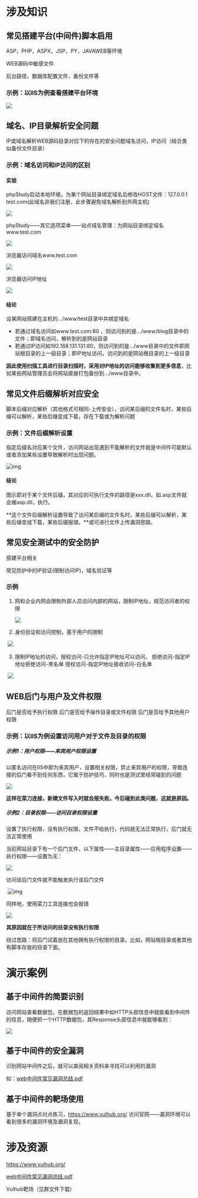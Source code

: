 # 涉及知识

## 常见搭建平台(中间件)脚本启用

ASP，PHP，ASPX，JSP，PY，JAVAWEB等环境

WEB源码中敏感文件

后台路径，数据库配置文件，备份文件等

### 示例：以IIS为例查看搭建平台环境

![](https://gitee.com/YatJay/image/raw/master/202201170909395.png)

## 域名、IP目录解析安全问题

IP或域名解析WEB源码目录对应下的存在的安全问题域名访问，IP访问（结合类似备份文件目录）

### 示例：域名访问和IP访问的区别

#### 实验

phpStudy启动本地环境，为某个网站目录绑定域名后修改HOST文件：127.0.0.1 test.com(此域名非我们注册，此步骤避免域名解析到外网主机)

![](https://gitee.com/YatJay/image/raw/master/202201151017123.png)

phpStudy——其它选项菜单——站点域名管理：为网站目录绑定域名www.test.com

![](https://gitee.com/YatJay/image/raw/master/202201151016968.png)

浏览器访问域名www.test.com

![](https://gitee.com/YatJay/image/raw/master/202201151018129.png)

浏览器访问IP地址

![](https://gitee.com/YatJay/image/raw/master/202201151020993.png)

#### 结论

设某网站搭建在主机的…/www/test目录中并绑定域名

- 若通过域名访问如www.test.com:80 ，则访问到的是…/www/blog目录中的文件；即域名访问，解析到的是网站目录
- 若通过IP访问如192.168.131.131:80，则访问到的是…/www目录中的文件即网站根目录的上一级目录；即IP地址访问，访问到的是网站根目录的上一级目录

**因此使用扫描工具进行目录扫描时，采用对IP地址的访问能够收集到更多信息**，比如某些网站管理员会将网站直接打包备份到…/www目录中。



## 常见文件后缀解析对应安全

脚本后缀对应解析（其他格式可相同-上传安全），访问某后缀的文件名时，某些后缀可以解析，某些后缀变成下载，存在下载或为解析问题

### 示例：文件后缀解析设置

指定后缀名对应某个文件，访问网站出现遇到不能解析的文件就是中间件可能默认或者添加某些设置导致解析时出现问题。

![img](https://cdn.nlark.com/yuque/0/2021/png/22078880/1626008796192-17ca6fde-5f15-4d63-a2b6-abc3c183b8f4.png)

#### 结论

图示即对于某个文件后缀，其对应的可执行文件的路径是xxx.dll，如.asp文件就会被asp.dll，执行。

**这个文件后缀解析设置导致了访问某后缀的文件名时，某些后缀可以解析，某些后缀变成下载，某些后缀报错。**或可进行文件上传漏洞思路。

## 常见安全测试中的安全防护  

搭建平台相关

常见防护中的IP验证(限制访问IP)，域名验证等

### 示例

1. 网和企业内网会限制外部人员访问内部的网站，限制IP地址，规范访问者的权限

   ![](https://gitee.com/YatJay/image/raw/master/202201170922612.png)	

2. 身份验证和访问控制，基于用户的限制

​	![](https://gitee.com/YatJay/image/raw/master/202201170922546.png)	

3. 限制IP地址的访问，授权访问-只允许指定IP地址可以访问。 
   拒绝访问-指定IP地址拒绝访问-黑名单
   授权访问-指定IP地址接收访问-白名单

​	![](https://gitee.com/YatJay/image/raw/master/202201170923458.png)	

## WEB后门与用户及文件权限

后门是否给予执行权限
		后门是否给予操作目录或文件权限
		后门是否给予其他用户权限

### 示例：以IIS为例设置访问用户对于文件及目录的权限

##### 示例1：用户权限——来宾用户权限设置

以匿名访问在IIS中即为来宾用户，设置相关权限，禁止来宾用户的权限，导致连接的后门看不到任何东西，它属于防护技巧，同时也是测试里经常碰到的问题

   ![](https://gitee.com/YatJay/image/raw/master/202201170934269.png)

   **这样在菜刀连接，新建文件写入时就会报失败。今后碰到此类问题，这就是原因。**

##### 示例2：目录权限——访问目录权限设置

设置了执行权限，没有执行权限，文件不给执行，代码就无法正常执行，后门就无法正常使用

   当前网站目录下有一个后门文件，以下属性——主目录属性——应用程序设置——执行权限——设置为无：

   ![](https://gitee.com/YatJay/image/raw/master/202201170938281.png)

   访问该后门文件就不能触发执行该后门文件

   ​	![img](https://cdn.nlark.com/yuque/0/2021/png/22078880/1626008902225-3d083773-6e85-4a80-9d10-3e6ab5bfcccf.png)

   同样地，使用菜刀工具连接也会报错

  ![](https://gitee.com/YatJay/image/raw/master/202201170941808.png)

  **其原因就在于所访问的目录没有执行权限**

绕过思路：将后门试着放在其他拥有执行权限的目录。比如，网站根目录或者其他有脚本存放的目录下面。



# 演示案例

## 基于中间件的简要识别

访问网站查看数据包，在数据包的返回结果中如HTTP头部信息中就能看到中间件的信息，随便抓一个HTTP数据包，其Response头部信息中就能够看到：

![](https://gitee.com/YatJay/image/raw/master/202201151206616.png)

## 基于中间件的安全漏洞

识别网站中间件之后，就可以查阅相关资料来寻找可以利用的漏洞

如：[web中间件常见漏洞总结.pdf](./web中间件常见漏洞总结.pdf)

## 基于中间件的靶场使用

基于单个漏洞点对点练习，https://www.vulhub.org/   访问官网——漏洞环境可以看到很多的漏洞环境及漏洞复现。



# 涉及资源

https://www.vulhub.org/   

[web中间件常见漏洞总结.pdf](./web中间件常见漏洞总结.pdf)

Vulhub靶场（见群文件下载）